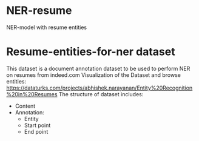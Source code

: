 # NER-resume
NER-model with resume entities

# Resume-entities-for-ner dataset
This dataset is a document annotation dataset to be used to perform NER on resumes from indeed.com
Visualization of the Dataset and browse entities: https://dataturks.com/projects/abhishek.narayanan/Entity%20Recognition%20in%20Resumes
The structure of dataset includes: 
- Content
- Annotation:
  + Entity
  + Start point
  + End point

